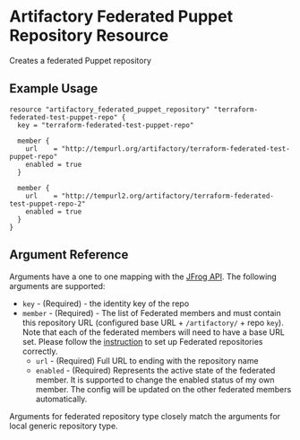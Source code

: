 # Artifactory Federated Puppet Repository Resource

Creates a federated Puppet repository

## Example Usage

```hcl
resource "artifactory_federated_puppet_repository" "terraform-federated-test-puppet-repo" {
  key = "terraform-federated-test-puppet-repo"

  member {
    url    = "http://tempurl.org/artifactory/terraform-federated-test-puppet-repo"
    enabled = true
  }

  member {
    url    = "http://tempurl2.org/artifactory/terraform-federated-test-puppet-repo-2"
    enabled = true
  }
}
```

## Argument Reference

Arguments have a one to one mapping with the [JFrog API](https://www.jfrog.com/confluence/display/JFROG/Repository+Configuration+JSON#RepositoryConfigurationJSON-FederatedRepository). The following arguments are supported:

* `key` - (Required) - the identity key of the repo
* `member` - (Required) - The list of Federated members and must contain this repository URL (configured base URL + `/artifactory/` + repo `key`). Note that each of the federated members will need to have a base URL set. Please follow the [instruction](https://www.jfrog.com/confluence/display/JFROG/Working+with+Federated+Repositories#WorkingwithFederatedRepositories-SettingUpaFederatedRepository) to set up Federated repositories correctly.
    * `url` - (Required) Full URL to ending with the repository name
    * `enabled` - (Required) Represents the active state of the federated member. It is supported to change the enabled status of my own member. The config will be updated on the other federated members automatically.

Arguments for federated repository type closely match the arguments for local generic repository type.
